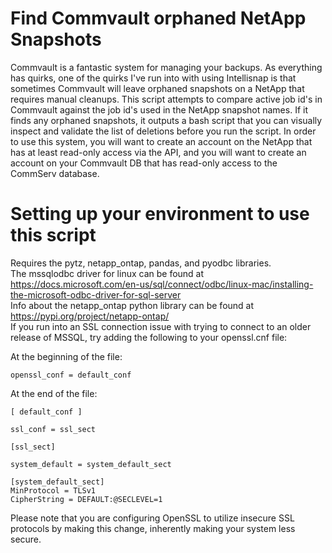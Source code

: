 # Find Commvault orphaned NetApp Snapshots

Commvault is a fantastic system for managing your backups.  As everything has quirks, one of the quirks I've run into with using Intellisnap
is that sometimes Commvault will leave orphaned snapshots on a NetApp that requires manual cleanups.  This script attempts to compare active
job id's in Commvault against the job id's used in the NetApp snapshot names.  If it finds any orphaned snapshots, it outputs a bash script
that you can visually inspect and validate the list of deletions before you run the script.  In order to use this system, you will want to
create an account on the NetApp that has at least read-only access via the API, and you will want to create an account on your Commvault DB
that has read-only access to the CommServ database.<br>

# Setting up your environment to use this script

Requires the pytz, netapp_ontap, pandas, and pyodbc libraries.<br>
The mssqlodbc driver for linux can be found at https://docs.microsoft.com/en-us/sql/connect/odbc/linux-mac/installing-the-microsoft-odbc-driver-for-sql-server<br>
Info about the netapp_ontap python library can be found at https://pypi.org/project/netapp-ontap/<br>
If you run into an SSL connection issue with trying to connect to an older release of MSSQL, try adding the following to your openssl.cnf file:<br>

At the beginning of the file:<br>
````
openssl_conf = default_conf
````
At the end of the file:<br>
````
[ default_conf ]

ssl_conf = ssl_sect

[ssl_sect]

system_default = system_default_sect

[system_default_sect]
MinProtocol = TLSv1
CipherString = DEFAULT:@SECLEVEL=1
````
Please note that you are configuring OpenSSL to utilize insecure SSL protocols by making this change, inherently making your system less secure.<br>